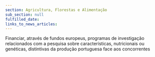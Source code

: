 ```yaml
---
section: Agricultura, Florestas e Alimentação
sub_section: null
fulfilled_date:
links_to_news_articles:
---
```


Financiar, através de fundos europeus, programas de investigação relacionados com a pesquisa sobre características, nutricionais ou genéticas, distintivas da produção portuguesa face aos concorrentes